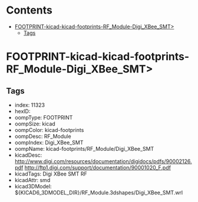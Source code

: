 



Contents
========

* [FOOTPRINT-kicad-kicad-footprints-RF_Module-Digi_XBee_SMT>](#footprint-kicad-kicad-footprints-rf_module-digi_xbee_smt)
	* [Tags](#tags)

# FOOTPRINT-kicad-kicad-footprints-RF_Module-Digi_XBee_SMT>

## Tags

- index: 11323
- hexID: 
- oompType: FOOTPRINT
- oompSize: kicad
- oompColor: kicad-footprints
- oompDesc: RF_Module
- oompIndex: Digi_XBee_SMT
- oompName: kicad-footprints/RF_Module/Digi_XBee_SMT
- kicadDesc: http://www.digi.com/resources/documentation/digidocs/pdfs/90002126.pdf http://ftp1.digi.com/support/documentation/90001020_F.pdf
- kicadTags: Digi XBee SMT RF
- kicadAttr: smd
- kicad3DModel: ${KICAD6_3DMODEL_DIR}/RF_Module.3dshapes/Digi_XBee_SMT.wrl
